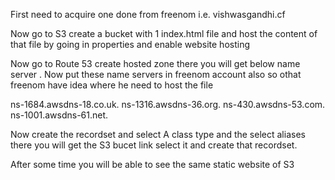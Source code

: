 First need to acquire one done from freenom i.e. vishwasgandhi.cf

Now go to S3 create a bucket with 1 index.html file and host the content of that file by 
going in properties and enable website hosting

Now go to Route 53 create hosted zone there you will get below name server .
Now put these name servers in freenom account also so othat freenom have idea where he need to host the file

ns-1684.awsdns-18.co.uk. 
ns-1316.awsdns-36.org. 
ns-430.awsdns-53.com. 
ns-1001.awsdns-61.net.

Now create the recordset and select A class type and the select aliases there you will get the S3 bucet
link select it and create that recordset.

After some time you will be able to see the same static website of S3